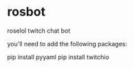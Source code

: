 # rosbot
roselol twitch chat bot

you'll need to add the following packages:

pip install pyyaml
pip install twitchio
